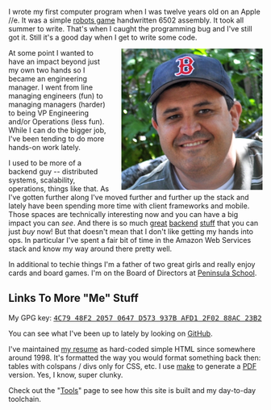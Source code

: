 <!--
.. title: About Me
.. slug: about
.. date: 2015/04/06 12:00
-->

I wrote my first computer program when I was twelve years old on
an Apple //e. It was a simple [robots game][] handwritten 6502
assembly. It took all summer to write. That's when I caught the
programming bug and I've still got it. Still it's a good day when
I get to write some code.

  [robots game]: http://en.wikipedia.org/wiki/Robots_%28BSD_game%29

<img src="/f/sefface-soxhat-big.png" 
     style="float:right; padding-left:20px;" 
     alt="Sef in baseball hat" width=280px>

At some point I wanted to have an impact beyond just my own two
hands so I became an engineering manager. I went from line managing
engineers (fun) to managing managers (harder) to being VP Engineering
and/or Operations (less fun). While I can do the bigger job, I've
been tending to do more hands-on work lately. 

I used to be more of a backend guy -- distributed systems, scalability,
operations, things like that. As I've gotten further along I've
moved further and further up the stack and lately have been spending
more time with client frameworks and mobile. Those spaces are
technically interesting now and you can have a big impact you can
*see*. And there is so much [great][s3] [backend][sqs] [stuff][heroku]
that you can just *buy* now! But that doesn't mean that I don't
like getting my hands into ops. In particular I've spent a fair bit
of time in the Amazon Web Services stack and know my way around
there pretty well.

  [s3]: http://aws.amazon.com/s3/
  [sqs]: http://aws.amazon.com/sqs/
  [heroku]: http://www.heroku.com/

In additional to techie things I'm a father of two great girls and
really enjoy cards and board games. I'm on the Board of Directors
at [Peninsula School][].

  [Peninsula School]: http://peninsulaschool.org/




<h2>Links To More "Me" Stuff</h2>

My GPG key: <a href="../f/sef-public-gpg-key-2015-06.asc">
<tt>4C79 48F2 2057 0647 D573  937B AFD1 2F02 88AC 23B2</tt>
</a>

You can see what I've been up to lately by looking on [GitHub][].

I've maintained [my resume][cv] as hard-coded simple HTML since somewhere
around 1998. It's formatted the way you would format something back
then: tables with colspans / divs only for CSS, etc. I use [make][]
to generate a [PDF][] version. Yes, I know, super clunky.

Check out the "[Tools][]" page to see how this site is built and my 
day-to-day toolchain.

<br>
<br>


  [gpg]: http://pgp.mit.edu/pks/lookup?op=vindex&search=0x1C97549F426D2123
  [GitHub]: https://github.com/sefk
  [cv]: https://rawgit.com/sefk/sef-resume/master/sef-kloninger-resume.html
  [make]: https://github.com/sefk/sef-resume
  [PDF]: https://rawgit.com/sefk/sef-resume/master/sef-kloninger-resume.pdf
  [Tools]: /stories/tools.html








